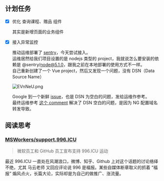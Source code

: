 ## 计划任务

- [x] 优化 查询课程、赠品 组件

  其实是新增页面的业务组件

- [x] 接入异常监控

  推动运维部署了 [sentry](https://github.com/getsentry/sentry)，今天尝试接入。  
  运维居然给我们项目设置的是 nodejs 类型的 project，我就说怎么要安装的依赖是 @sentry/node@5.1.0，跟我之前在本地部署的使用方式不一样。  
  自己重新创建了一个 Vue project，然后又发现一个问题，没有 DSN（Data Source Name）

  ![EVnNeU.png](https://s2.ax1x.com/2019/04/24/EVnNeU.png)

  Google 到一个新鲜 [issue](https://github.com/getsentry/sentry/issues/12813)，也是 DSN 为空白的问题，发给运维作参考。  
  最终运维参考 [这个 comment](https://github.com/getsentry/sentry/issues/12813?tdsourcetag=s_pctim_aiomsg#issuecomment-484149300) 解决了 DSN 空白的问题，是因为 NG 配置域名转发导致。

## 阅读思考

### [MSWorkers/support.996.ICU](https://github.com/MSWorkers/support.996.ICU)

> 微软员工和 GitHub 员工宣布支持 996.ICU 运动

最近 996.ICU 一直处在风潮浪口，微博、知乎、Github 上对这个话题的讨论络绎不绝，尤其 马云老师 又回应评论说 996 是福报。某些自媒体断章取义的抓着 “福报” 煽风点火，长篇大论，实际却是为自己的做推广、涨流量。

